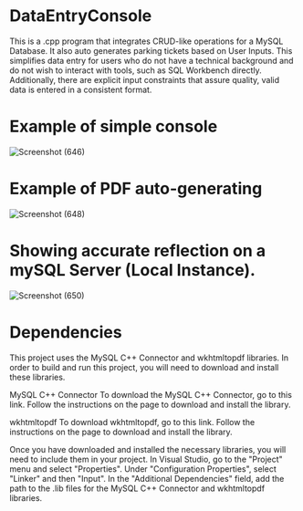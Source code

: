 # DataEntryConsole
This is a .cpp program that integrates CRUD-like operations for a MySQL Database. It also auto generates parking tickets based on User Inputs. This simplifies data entry for users who do not have a technical background and do not wish to interact with tools, such as SQL Workbench directly. Additionally, there are explicit input constraints that assure quality, valid data is entered in a consistent format. 

# Example of simple console

![Screenshot (646)](https://user-images.githubusercontent.com/112766091/211091404-9ed2dec2-c3b2-4ec7-a0e6-4e99a4cf5f3a.png)
# Example of PDF auto-generating

![Screenshot (648)](https://user-images.githubusercontent.com/112766091/211091445-46630265-06ad-4304-b789-2461d3b2354a.png)
# Showing accurate reflection on a mySQL Server (Local Instance).

![Screenshot (650)](https://user-images.githubusercontent.com/112766091/211091912-a4cc5d1d-4191-47eb-8825-c64846eec62d.png)

# Dependencies
This project uses the MySQL C++ Connector and wkhtmltopdf libraries. In order to build and run this project, you will need to download and install these libraries.

MySQL C++ Connector
To download the MySQL C++ Connector, go to this link. Follow the instructions on the page to download and install the library.

wkhtmltopdf
To download wkhtmltopdf, go to this link. Follow the instructions on the page to download and install the library.

Once you have downloaded and installed the necessary libraries, you will need to include them in your project. In Visual Studio, go to the "Project" menu and select "Properties". Under "Configuration Properties", select "Linker" and then "Input". In the "Additional Dependencies" field, add the path to the .lib files for the MySQL C++ Connector and wkhtmltopdf libraries.
